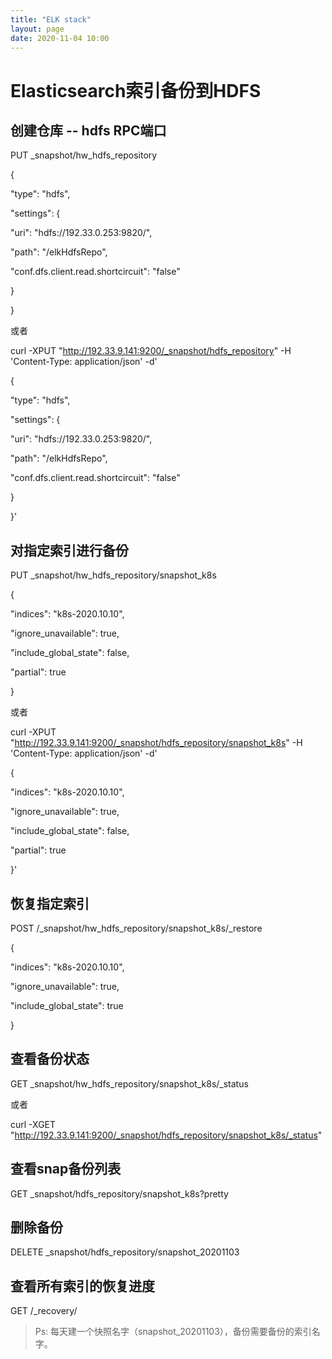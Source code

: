 ```yaml
---
title: "ELK stack"
layout: page
date: 2020-11-04 10:00
---
```


# Elasticsearch索引备份到HDFS 

## 创建仓库 -- hdfs RPC端口

PUT _snapshot/hw_hdfs_repository

{

 "type": "hdfs",

 "settings": {

  "uri": "hdfs://192.33.0.253:9820/",

  "path": "/elkHdfsRepo",

  "conf.dfs.client.read.shortcircuit": "false"

 }

}

或者

curl -XPUT "http://192.33.9.141:9200/_snapshot/hdfs_repository" -H 'Content-Type: application/json' -d'

{

 "type": "hdfs",

 "settings": {

  "uri": "hdfs://192.33.0.253:9820/",

  "path": "/elkHdfsRepo",

  "conf.dfs.client.read.shortcircuit": "false"

 }

}'



## 对指定索引进行备份

PUT _snapshot/hw_hdfs_repository/snapshot_k8s

{

 "indices": "k8s-2020.10.10",

"ignore_unavailable": true,

"include_global_state": false,

"partial": true

}

或者

curl -XPUT "http://192.33.9.141:9200/_snapshot/hdfs_repository/snapshot_k8s" -H 'Content-Type: application/json' -d'

{

 "indices": "k8s-2020.10.10",

"ignore_unavailable": true,

"include_global_state": false,

"partial": true

}'



## 恢复指定索引

POST /_snapshot/hw_hdfs_repository/snapshot_k8s/_restore

{

  "indices": "k8s-2020.10.10", 

  "ignore_unavailable": true,

  "include_global_state": true

}

 

 

## 查看备份状态

GET _snapshot/hw_hdfs_repository/snapshot_k8s/_status

或者

curl -XGET "http://192.33.9.141:9200/_snapshot/hdfs_repository/snapshot_k8s/_status"

 

## 查看snap备份列表

GET _snapshot/hdfs_repository/snapshot_k8s?pretty

 

## 删除备份

DELETE _snapshot/hdfs_repository/snapshot_20201103

 

## 查看所有索引的恢复进度

GET /_recovery/

 

> Ps: 每天建一个快照名字（snapshot_20201103），备份需要备份的索引名字。